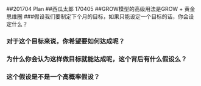 ##201704 Plan
##西瓜太郎
170405
##GROW模型的高级用法是GROW + 黄金思维圈
###假设我们要制定下个月的目标，如果只能设定一个目标的话，你会设定什么？
### 对于这个目标来说，你希望要如何达成呢？
### 为什么你会认为这样做目标就能达成呢，这个背后有什么假设么？
### 这个假设是不是一个高概率假设？

